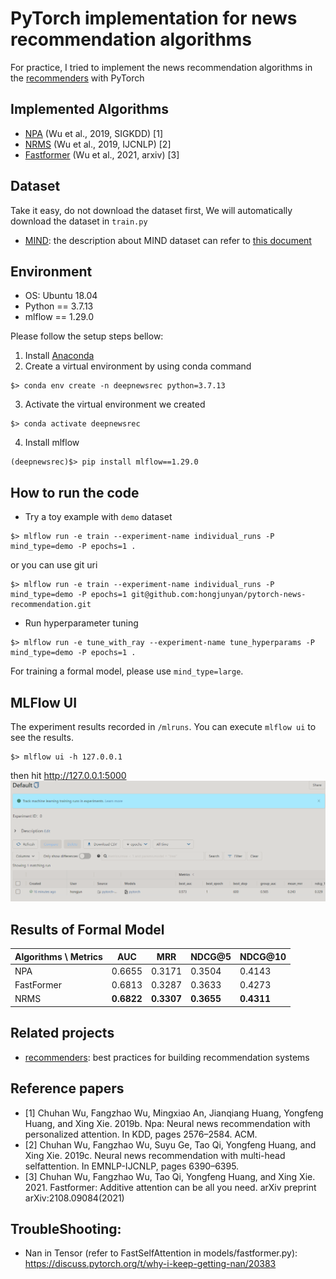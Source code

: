 # PyTorch implementation for news recommendation algorithms

For practice, I tried to implement the news recommendation algorithms in the [recommenders] with PyTorch


## Implemented Algorithms
- [NPA] (Wu et al., 2019, SIGKDD) [1]
- [NRMS] (Wu et al., 2019, IJCNLP) [2]
- [Fastformer] (Wu et al., 2021, arxiv) [3]


## Dataset
Take it easy, do not download the dataset first, We will automatically download the dataset in `train.py`
- [MIND]: the description about MIND dataset can refer to [this document](https://github.com/msnews/msnews.github.io/blob/master/assets/doc/introduction.md)

## Environment
- OS: Ubuntu 18.04
- Python == 3.7.13
- mlflow == 1.29.0

Please follow the setup steps bellow:
1. Install [Anaconda](https://www.anaconda.com/products/distribution)
2. Create a virtual environment by using conda command 
```
$> conda env create -n deepnewsrec python=3.7.13
```
3. Activate the virtual environment we created
```commandline
$> conda activate deepnewsrec
```
4. Install mlflow
```commandline
(deepnewsrec)$> pip install mlflow==1.29.0
```

## How to run the code
- Try a toy example with `demo` dataset 
```commandline 
$> mlflow run -e train --experiment-name individual_runs -P mind_type=demo -P epochs=1 .
```
or you can use git uri
```commandline
$> mlflow run -e train --experiment-name individual_runs -P mind_type=demo -P epochs=1 git@github.com:hongjunyan/pytorch-news-recommendation.git 
```

- Run hyperparameter tuning
```commandline
$> mlflow run -e tune_with_ray --experiment-name tune_hyperparams -P mind_type=demo -P epochs=1 .
```
For training a formal model, please use `mind_type=large`.

## MLFlow UI
The experiment results recorded in `/mlruns`. 
You can execute `mlflow ui` to see the results.
```commandline
$> mlflow ui -h 127.0.0.1
```
then hit http://127.0.0.1:5000
![img.png](imgs/mlflow_ui.png)


## Results of Formal Model
| Algorithms \ Metrics | AUC        | MRR        | NDCG@5     | NDCG@10    |
|----------------------|------------|------------|------------|------------|
| NPA                  | 0.6655     | 0.3171     | 0.3504     | 0.4143     |
| FastFormer           | 0.6813     | 0.3287     | 0.3633     | 0.4273     |
| NRMS                 | **0.6822** | **0.3307** | **0.3655** | **0.4311** |

## Related projects
- [recommenders]: best practices for building recommendation systems

## Reference papers
- [1] Chuhan Wu, Fangzhao Wu, Mingxiao An, Jianqiang Huang, Yongfeng Huang, and Xing Xie. 2019b. Npa: Neural news recommendation with personalized attention. In KDD, pages 2576–2584. ACM.
- [2] Chuhan Wu, Fangzhao Wu, Suyu Ge, Tao Qi, Yongfeng Huang, and Xing Xie. 2019c. Neural news recommendation with multi-head selfattention. In EMNLP-IJCNLP, pages 6390–6395.
- [3] Chuhan Wu, Fangzhao Wu, Tao Qi, Yongfeng Huang, and Xing Xie. 2021. Fastformer: Additive attention can be all you need. arXiv preprint arXiv:2108.09084(2021)

[recommenders]: https://github.com/microsoft/recommenders/tree/b704c420ee20b67a9d756ddbfdf5c9afd04b576b
[NPA]: https://dl.acm.org/doi/10.1145/3292500.3330665
[NRMS]: https://aclanthology.org/D19-1671.pdf
[MIND]: https://msnews.github.io/
[Fastformer]: https://arxiv.org/pdf/2108.09084.pdf

## TroubleShooting:
- Nan in Tensor (refer to FastSelfAttention in models/fastformer.py): https://discuss.pytorch.org/t/why-i-keep-getting-nan/20383